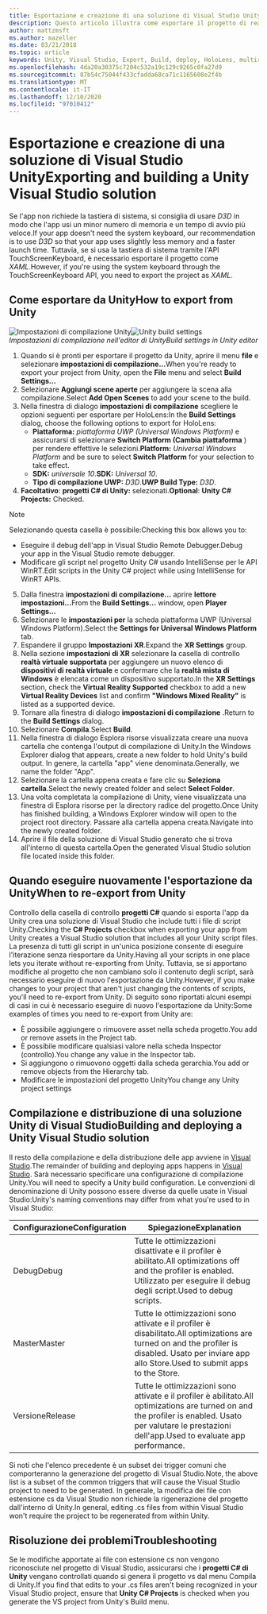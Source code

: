 ```yaml
---
title: Esportazione e creazione di una soluzione di Visual Studio Unity
description: Questo articolo illustra come esportare il progetto di realtà mista da Unity, in modo da poter compilare e distribuire in Visual Studio.
author: mattzmsft
ms.author: mazeller
ms.date: 03/21/2018
ms.topic: article
keywords: Unity, Visual Studio, Export, Build, deploy, HoloLens, multireality Headset, Windows Mixed Reality Headset, Virtual Reality Headset, UWP, Deploying
ms.openlocfilehash: 4da20a30375c7204c532a19c129c9265c0fa27d9
ms.sourcegitcommit: 87b54c75044f433cfadda68ca71c1165608e2f4b
ms.translationtype: MT
ms.contentlocale: it-IT
ms.lasthandoff: 12/10/2020
ms.locfileid: "97010412"
---
```

# <a name="exporting-and-building-a-unity-visual-studio-solution"></a><span data-ttu-id="6744b-104">Esportazione e creazione di una soluzione di Visual Studio Unity</span><span class="sxs-lookup"><span data-stu-id="6744b-104">Exporting and building a Unity Visual Studio solution</span></span>

<span data-ttu-id="6744b-105">Se l'app non richiede la tastiera di sistema, si consiglia di usare *D3D* in modo che l'app usi un minor numero di memoria e un tempo di avvio più veloce.</span><span class="sxs-lookup"><span data-stu-id="6744b-105">If your app doesn't need the system keyboard, our recommendation is to use *D3D* so that your app uses slightly less memory and a faster launch time.</span></span> <span data-ttu-id="6744b-106">Tuttavia, se si usa la tastiera di sistema tramite l'API TouchScreenKeyboard, è necessario esportare il progetto come *XAML*.</span><span class="sxs-lookup"><span data-stu-id="6744b-106">However, if you're using the system keyboard through the TouchScreenKeyboard API, you need to export the project as *XAML*.</span></span>

## <a name="how-to-export-from-unity"></a><span data-ttu-id="6744b-107">Come esportare da Unity</span><span class="sxs-lookup"><span data-stu-id="6744b-107">How to export from Unity</span></span>

<span data-ttu-id="6744b-108">![Impostazioni di compilazione Unity](images/unitybuildsettings-300px.png)</span><span class="sxs-lookup"><span data-stu-id="6744b-108">![Unity build settings](images/unitybuildsettings-300px.png)</span></span><br>
<span data-ttu-id="6744b-109">*Impostazioni di compilazione nell'editor di Unity*</span><span class="sxs-lookup"><span data-stu-id="6744b-109">*Build settings in Unity editor*</span></span>

1. <span data-ttu-id="6744b-110">Quando si è pronti per esportare il progetto da Unity, aprire il menu **file** e selezionare **impostazioni di compilazione...**</span><span class="sxs-lookup"><span data-stu-id="6744b-110">When you're ready to export your project from Unity, open the **File** menu and select **Build Settings...**</span></span>
2. <span data-ttu-id="6744b-111">Selezionare **Aggiungi scene aperte** per aggiungere la scena alla compilazione.</span><span class="sxs-lookup"><span data-stu-id="6744b-111">Select **Add Open Scenes** to add your scene to the build.</span></span>
3. <span data-ttu-id="6744b-112">Nella finestra di dialogo **impostazioni di compilazione** scegliere le opzioni seguenti per esportare per HoloLens:</span><span class="sxs-lookup"><span data-stu-id="6744b-112">In the **Build Settings** dialog, choose the following options to export for HoloLens:</span></span>
   * <span data-ttu-id="6744b-113">**Piattaforma:** *piattaforma UWP (Universal Windows Platform)* e assicurarsi di selezionare **Switch Platform (Cambia piattaforma** ) per rendere effettive le selezioni.</span><span class="sxs-lookup"><span data-stu-id="6744b-113">**Platform:** *Universal Windows Platform* and be sure to select **Switch Platform** for your selection to take effect.</span></span>
   * <span data-ttu-id="6744b-114">**SDK:** *universale 10*.</span><span class="sxs-lookup"><span data-stu-id="6744b-114">**SDK:** *Universal 10*.</span></span>
   * <span data-ttu-id="6744b-115">**Tipo di compilazione UWP:** *D3D*.</span><span class="sxs-lookup"><span data-stu-id="6744b-115">**UWP Build Type:** *D3D*.</span></span>
4. <span data-ttu-id="6744b-116">**Facoltativo**: **progetti C# di Unity:** selezionati.</span><span class="sxs-lookup"><span data-stu-id="6744b-116">**Optional**: **Unity C# Projects:** Checked.</span></span>

>[!NOTE]
><span data-ttu-id="6744b-117">Selezionando questa casella è possibile:</span><span class="sxs-lookup"><span data-stu-id="6744b-117">Checking this box allows you to:</span></span>
>* <span data-ttu-id="6744b-118">Eseguire il debug dell'app in Visual Studio Remote Debugger.</span><span class="sxs-lookup"><span data-stu-id="6744b-118">Debug your app in the Visual Studio remote debugger.</span></span>
>* <span data-ttu-id="6744b-119">Modificare gli script nel progetto Unity C# usando IntelliSense per le API WinRT.</span><span class="sxs-lookup"><span data-stu-id="6744b-119">Edit scripts in the Unity C# project while using IntelliSense for WinRT APIs.</span></span>

5. <span data-ttu-id="6744b-120">Dalla finestra **impostazioni di compilazione...** aprire **lettore impostazioni...**</span><span class="sxs-lookup"><span data-stu-id="6744b-120">From the **Build Settings...** window, open **Player Settings...**</span></span>
6. <span data-ttu-id="6744b-121">Selezionare le **impostazioni per** la scheda piattaforma UWP (Universal Windows Platform).</span><span class="sxs-lookup"><span data-stu-id="6744b-121">Select the **Settings for Universal Windows Platform** tab.</span></span>
7. <span data-ttu-id="6744b-122">Espandere il gruppo **Impostazioni XR**.</span><span class="sxs-lookup"><span data-stu-id="6744b-122">Expand the **XR Settings** group.</span></span>
8. <span data-ttu-id="6744b-123">Nella sezione **impostazioni di XR** selezionare la casella di controllo **realtà virtuale supportata** per aggiungere un nuovo elenco di **dispositivi di realtà virtuale** e confermare che la **realtà mista di Windows** è elencata come un dispositivo supportato.</span><span class="sxs-lookup"><span data-stu-id="6744b-123">In the **XR Settings** section, check the **Virtual Reality Supported** checkbox to add a new **Virtual Reality Devices** list and confirm **"Windows Mixed Reality"** is listed as a supported device.</span></span>
9. <span data-ttu-id="6744b-124">Tornare alla finestra di dialogo **impostazioni di compilazione** .</span><span class="sxs-lookup"><span data-stu-id="6744b-124">Return to the **Build Settings** dialog.</span></span>
10. <span data-ttu-id="6744b-125">Selezionare **Compila**.</span><span class="sxs-lookup"><span data-stu-id="6744b-125">Select **Build**.</span></span>
11. <span data-ttu-id="6744b-126">Nella finestra di dialogo Esplora risorse visualizzata creare una nuova cartella che contenga l'output di compilazione di Unity.</span><span class="sxs-lookup"><span data-stu-id="6744b-126">In the Windows Explorer dialog that appears, create a new folder to hold Unity's build output.</span></span> <span data-ttu-id="6744b-127">In genere, la cartella "app" viene denominata.</span><span class="sxs-lookup"><span data-stu-id="6744b-127">Generally, we name the folder "App".</span></span>
12. <span data-ttu-id="6744b-128">Selezionare la cartella appena creata e fare clic su **Seleziona cartella**.</span><span class="sxs-lookup"><span data-stu-id="6744b-128">Select the newly created folder and select **Select Folder**.</span></span>
13. <span data-ttu-id="6744b-129">Una volta completata la compilazione di Unity, viene visualizzata una finestra di Esplora risorse per la directory radice del progetto.</span><span class="sxs-lookup"><span data-stu-id="6744b-129">Once Unity has finished building, a Windows Explorer window will open to the project root directory.</span></span> <span data-ttu-id="6744b-130">Passare alla cartella appena creata.</span><span class="sxs-lookup"><span data-stu-id="6744b-130">Navigate into the newly created folder.</span></span>
14. <span data-ttu-id="6744b-131">Aprire il file della soluzione di Visual Studio generato che si trova all'interno di questa cartella.</span><span class="sxs-lookup"><span data-stu-id="6744b-131">Open the generated Visual Studio solution file located inside this folder.</span></span>

## <a name="when-to-re-export-from-unity"></a><span data-ttu-id="6744b-132">Quando eseguire nuovamente l'esportazione da Unity</span><span class="sxs-lookup"><span data-stu-id="6744b-132">When to re-export from Unity</span></span>

<span data-ttu-id="6744b-133">Controllo della casella di controllo **progetti C#** quando si esporta l'app da Unity crea una soluzione di Visual Studio che include tutti i file di script Unity.</span><span class="sxs-lookup"><span data-stu-id="6744b-133">Checking the **C# Projects** checkbox when exporting your app from Unity creates a Visual Studio solution that includes all your Unity script files.</span></span> <span data-ttu-id="6744b-134">La presenza di tutti gli script in un'unica posizione consente di eseguire l'iterazione senza riesportare da Unity.</span><span class="sxs-lookup"><span data-stu-id="6744b-134">Having all your scripts in one place lets you iterate without re-exporting from Unity.</span></span> <span data-ttu-id="6744b-135">Tuttavia, se si apportano modifiche al progetto che non cambiano solo il contenuto degli script, sarà necessario eseguire di nuovo l'esportazione da Unity.</span><span class="sxs-lookup"><span data-stu-id="6744b-135">However, if you make changes to your project that aren't just changing the contents of scripts, you'll need to re-export from Unity.</span></span> <span data-ttu-id="6744b-136">Di seguito sono riportati alcuni esempi di casi in cui è necessario eseguire di nuovo l'esportazione da Unity:</span><span class="sxs-lookup"><span data-stu-id="6744b-136">Some examples of times you need to re-export from Unity are:</span></span>
* <span data-ttu-id="6744b-137">È possibile aggiungere o rimuovere asset nella scheda progetto.</span><span class="sxs-lookup"><span data-stu-id="6744b-137">You add or remove assets in the Project tab.</span></span>
* <span data-ttu-id="6744b-138">È possibile modificare qualsiasi valore nella scheda Inspector (controllo).</span><span class="sxs-lookup"><span data-stu-id="6744b-138">You change any value in the Inspector tab.</span></span>
* <span data-ttu-id="6744b-139">Si aggiungono o rimuovono oggetti dalla scheda gerarchia.</span><span class="sxs-lookup"><span data-stu-id="6744b-139">You add or remove objects from the Hierarchy tab.</span></span>
* <span data-ttu-id="6744b-140">Modificare le impostazioni del progetto Unity</span><span class="sxs-lookup"><span data-stu-id="6744b-140">You change any Unity project settings</span></span>

## <a name="building-and-deploying-a-unity-visual-studio-solution"></a><span data-ttu-id="6744b-141">Compilazione e distribuzione di una soluzione Unity di Visual Studio</span><span class="sxs-lookup"><span data-stu-id="6744b-141">Building and deploying a Unity Visual Studio solution</span></span>

<span data-ttu-id="6744b-142">Il resto della compilazione e della distribuzione delle app avviene in [Visual Studio](../platform-capabilities-and-apis/using-visual-studio.md).</span><span class="sxs-lookup"><span data-stu-id="6744b-142">The remainder of building and deploying apps happens in [Visual Studio](../platform-capabilities-and-apis/using-visual-studio.md).</span></span> <span data-ttu-id="6744b-143">Sarà necessario specificare una configurazione di compilazione Unity.</span><span class="sxs-lookup"><span data-stu-id="6744b-143">You will need to specify a Unity build configuration.</span></span> <span data-ttu-id="6744b-144">Le convenzioni di denominazione di Unity possono essere diverse da quelle usate in Visual Studio:</span><span class="sxs-lookup"><span data-stu-id="6744b-144">Unity's naming conventions may differ from what you're used to in Visual Studio:</span></span>

|  <span data-ttu-id="6744b-145">Configurazione</span><span class="sxs-lookup"><span data-stu-id="6744b-145">Configuration</span></span>  |  <span data-ttu-id="6744b-146">Spiegazione</span><span class="sxs-lookup"><span data-stu-id="6744b-146">Explanation</span></span> | 
|----------|----------|
|  <span data-ttu-id="6744b-147">Debug</span><span class="sxs-lookup"><span data-stu-id="6744b-147">Debug</span></span>  |  <span data-ttu-id="6744b-148">Tutte le ottimizzazioni disattivate e il profiler è abilitato.</span><span class="sxs-lookup"><span data-stu-id="6744b-148">All optimizations off and the profiler is enabled.</span></span> <span data-ttu-id="6744b-149">Utilizzato per eseguire il debug degli script.</span><span class="sxs-lookup"><span data-stu-id="6744b-149">Used to debug scripts.</span></span> | 
|  <span data-ttu-id="6744b-150">Master</span><span class="sxs-lookup"><span data-stu-id="6744b-150">Master</span></span>  |  <span data-ttu-id="6744b-151">Tutte le ottimizzazioni sono attivate e il profiler è disabilitato.</span><span class="sxs-lookup"><span data-stu-id="6744b-151">All optimizations are turned on and the profiler is disabled.</span></span> <span data-ttu-id="6744b-152">Usato per inviare app allo Store.</span><span class="sxs-lookup"><span data-stu-id="6744b-152">Used to submit apps to the Store.</span></span> | 
|  <span data-ttu-id="6744b-153">Versione</span><span class="sxs-lookup"><span data-stu-id="6744b-153">Release</span></span>  |  <span data-ttu-id="6744b-154">Tutte le ottimizzazioni sono attivate e il profiler è abilitato.</span><span class="sxs-lookup"><span data-stu-id="6744b-154">All optimizations are turned on and the profiler is enabled.</span></span> <span data-ttu-id="6744b-155">Usato per valutare le prestazioni dell'app.</span><span class="sxs-lookup"><span data-stu-id="6744b-155">Used to evaluate app performance.</span></span> | 

<span data-ttu-id="6744b-156">Si noti che l'elenco precedente è un subset dei trigger comuni che comporteranno la generazione del progetto di Visual Studio.</span><span class="sxs-lookup"><span data-stu-id="6744b-156">Note, the above list is a subset of the common triggers that will cause the Visual Studio project to need to be generated.</span></span> <span data-ttu-id="6744b-157">In generale, la modifica dei file con estensione cs da Visual Studio non richiede la rigenerazione del progetto dall'interno di Unity.</span><span class="sxs-lookup"><span data-stu-id="6744b-157">In general, editing .cs files from within Visual Studio won't require the project to be regenerated from within Unity.</span></span>

## <a name="troubleshooting"></a><span data-ttu-id="6744b-158">Risoluzione dei problemi</span><span class="sxs-lookup"><span data-stu-id="6744b-158">Troubleshooting</span></span>

<span data-ttu-id="6744b-159">Se le modifiche apportate ai file con estensione cs non vengono riconosciute nel progetto di Visual Studio, assicurarsi che i **progetti C# di Unity** vengano controllati quando si genera il progetto vs dal menu Compila di Unity.</span><span class="sxs-lookup"><span data-stu-id="6744b-159">If you find that edits to your .cs files aren't being recognized in your Visual Studio project, ensure that **Unity C# Projects** is checked when you generate the VS project from Unity's Build menu.</span></span>

